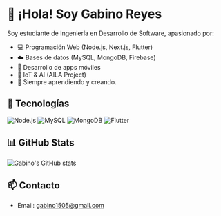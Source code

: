 # 👋 ¡Hola! Soy Gabino Reyes

Soy estudiante de Ingeniería en Desarrollo de Software, apasionado por:
- 💻 Programación Web (Node.js, Next.js, Flutter)
- ☁️ Bases de datos (MySQL, MongoDB, Firebase)
- 📱 Desarrollo de apps móviles
- 🤖 IoT & AI (AILA Project)
- 🚀 Siempre aprendiendo y creando.

## 🚀 Tecnologías
![Node.js](https://img.shields.io/badge/Node.js-339933?style=for-the-badge&logo=nodedotjs&logoColor=white)
![MySQL](https://img.shields.io/badge/MySQL-00000F?style=for-the-badge&logo=mysql&logoColor=white)
![MongoDB](https://img.shields.io/badge/MongoDB-4EA94B?style=for-the-badge&logo=mongodb&logoColor=white)
![Flutter](https://img.shields.io/badge/Flutter-02569B?style=for-the-badge&logo=flutter&logoColor=white)

## 📊 GitHub Stats
![Gabino's GitHub stats](https://github-readme-stats.vercel.app/api?username=gabinoreyes&show_icons=true&theme=radical)

## 📫 Contacto
- Email: gabino1505@gmail.com
